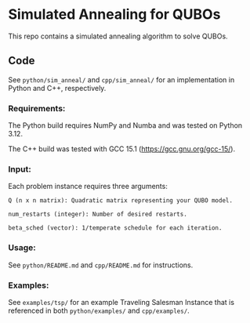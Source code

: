 # Simulated Annealing for QUBOs

This repo contains a simulated annealing algorithm to solve QUBOs.

## Code

See `python/sim_anneal/` and `cpp/sim_anneal/` for an implementation in
Python and C++, respectively.

### Requirements:

The Python build requires NumPy and Numba and was tested on Python 3.12.

The C++ build was tested with GCC 15.1 (https://gcc.gnu.org/gcc-15/).

### Input:

Each problem instance requires three arguments:

```
Q (n x n matrix): Quadratic matrix representing your QUBO model.

num_restarts (integer): Number of desired restarts.

beta_sched (vector): 1/temperate schedule for each iteration.
```

### Usage:

See `python/README.md` and `cpp/README.md` for instructions.

### Examples:

See `examples/tsp/` for an example Traveling Salesman Instance that is
referenced in both `python/examples/` and `cpp/examples/`.
